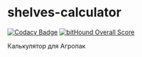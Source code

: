 # shelves-calculator
[![Codacy Badge](https://api.codacy.com/project/badge/Grade/701cdb1ef68f44539d36b9f71dd86659)](https://www.codacy.com/app/ntorgov/shelves-calculator?utm_source=github.com&amp;utm_medium=referral&amp;utm_content=ntorgov/shelves-calculator&amp;utm_campaign=Badge_Grade) [![bitHound Overall Score](https://www.bithound.io/github/ntorgov/shelves-calculator/badges/score.svg)](https://www.bithound.io/github/ntorgov/shelves-calculator)

Калькулятор для Агропак
